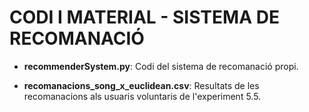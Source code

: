 # CODI I MATERIAL - SISTEMA DE RECOMANACIÓ

- **recommenderSystem.py**: Codi del sistema de recomanació propi.
  
- **recomanacions_song_x_euclidean.csv**: Resultats de les recomanacions als usuaris voluntaris de l'experiment 5.5.
